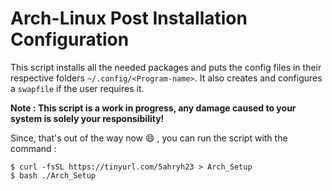 # Arch-Linux Post Installation Configuration

This script installs all the needed packages and puts the config files in their respective folders ```~/.config/<Program-name>```. It also creates and
configures a ```swapfile``` if the user requires it. 

**Note : This script is a work in progress, any damage caused to your system is solely your responsibility!**

Since, that's out of the way now :smile: , you can run the script with the command :

```
$ curl -fsSL https://tinyurl.com/5ahryh23 > Arch_Setup
$ bash ./Arch_Setup
```
